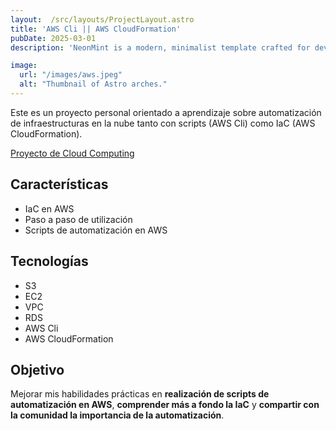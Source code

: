 ```yaml
---
layout:  /src/layouts/ProjectLayout.astro
title: 'AWS Cli || AWS CloudFormation'
pubDate: 2025-03-01
description: 'NeonMint is a modern, minimalist template crafted for developers and digital creatives.'

image:
  url: "/images/aws.jpeg"
  alt: "Thumbnail of Astro arches."
--- 
```


Este es un proyecto personal orientado a aprendizaje sobre automatización de infraestructuras en la nube tanto con scripts (AWS Cli) como IaC (AWS CloudFormation). <br>

[Proyecto de Cloud Computing](https://github.com/S4ntiHack/Cloud)

## Características

- IaC en AWS
- Paso a paso de utilización
- Scripts de automatización en AWS

## Tecnologías

- S3
- EC2
- VPC
- RDS
- AWS Cli
- AWS CloudFormation

## Objetivo

Mejorar mis habilidades prácticas en **realización de scripts de automatización en AWS**, **comprender más a fondo la IaC** y  **compartir con la comunidad la importancia de la automatización**.
